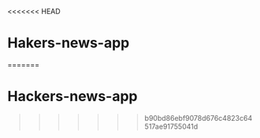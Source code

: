 <<<<<<< HEAD
# Hakers-news-app
=======
# Hackers-news-app
>>>>>>> b90bd86ebf9078d676c4823c64517ae91755041d
